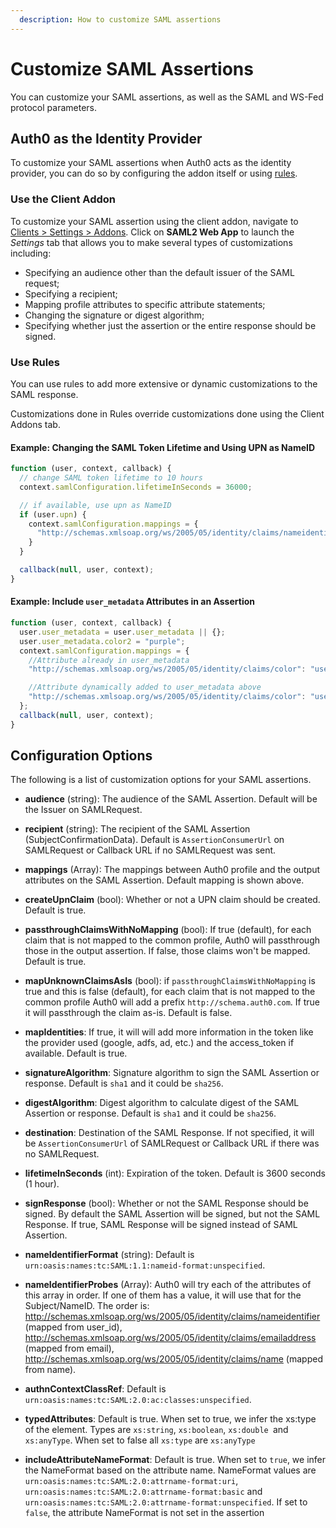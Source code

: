 ```yaml
---
  description: How to customize SAML assertions
---
```


# Customize SAML Assertions

You can customize your SAML assertions, as well as the SAML and WS-Fed protocol parameters.

## Auth0 as the Identity Provider

To customize your SAML assertions when Auth0 acts as the identity provider, you can do so by configuring the addon itself or using [rules](/rules).

### Use the Client Addon

To customize your SAML assertion using the client addon, navigate to [Clients > Settings > Addons](${manage_url}/#/clients/${account.clientId}/addons). Click on **SAML2 Web App** to launch the *Settings* tab that allows you to make several types of customizations including:

* Specifying an audience other than the default issuer of the SAML request;
* Specifying a recipient;
* Mapping profile attributes to specific attribute statements;
* Changing the signature or digest algorithm;
* Specifying whether just the assertion or the entire response should be signed.

### Use Rules

You can use rules to add more extensive or dynamic customizations to the SAML response.

Customizations done in Rules override customizations done using the Client Addons tab.

#### Example: Changing the SAML Token Lifetime and Using UPN as NameID

```js
function (user, context, callback) {
  // change SAML token lifetime to 10 hours
  context.samlConfiguration.lifetimeInSeconds = 36000;

  // if available, use upn as NameID
  if (user.upn) {
    context.samlConfiguration.mappings = {
      "http://schemas.xmlsoap.org/ws/2005/05/identity/claims/nameidentifier": "upn"
    }
  }

  callback(null, user, context);
}
```

#### Example: Include `user_metadata` Attributes in an Assertion

```js
function (user, context, callback) {
  user.user_metadata = user.user_metadata || {};
  user.user_metadata.color2 = "purple";
  context.samlConfiguration.mappings = {
    //Attribute already in user_metadata
    "http://schemas.xmlsoap.org/ws/2005/05/identity/claims/color": "user_metadata.color",

    //Attribute dynamically added to user_metadata above
    "http://schemas.xmlsoap.org/ws/2005/05/identity/claims/color": "user_metadata.color",
  };
  callback(null, user, context);
}
```

## Configuration Options

The following is a list of customization options for your SAML assertions.

* **audience** (string): The audience of the SAML Assertion. Default will be the Issuer on SAMLRequest.

* **recipient** (string): The recipient of the SAML Assertion (SubjectConfirmationData). Default is `AssertionConsumerUrl` on SAMLRequest or Callback URL if no SAMLRequest was sent.

* **mappings** (Array): The mappings between Auth0 profile and the output attributes on the SAML Assertion. Default mapping is shown above.

* **createUpnClaim** (bool): Whether or not a UPN claim should be created. Default is true.

* **passthroughClaimsWithNoMapping** (bool): If true (default), for each claim that is not mapped to the common profile, Auth0 will passthrough those in the output assertion. If false, those claims won't be mapped. Default is true.

* **mapUnknownClaimsAsIs** (bool): if `passthroughClaimsWithNoMapping` is true and this is false (default), for each claim that is not mapped to the common profile Auth0 will add a prefix `http://schema.auth0.com`. If true it will passthrough the claim as-is. Default is false.

* **mapIdentities**: If true, it will will add more information in the token like the provider used (google, adfs, ad, etc.) and the access_token if available. Default is true.

* **signatureAlgorithm**: Signature algorithm to sign the SAML Assertion or response. Default is `sha1` and it could be `sha256`.

* **digestAlgorithm**: Digest algorithm to calculate digest of the SAML Assertion or response. Default is `sha1` and it could be `sha256`.

* **destination**: Destination of the SAML Response. If not specified, it will be `AssertionConsumerUrl` of SAMLRequest or Callback URL if there was no SAMLRequest.

* **lifetimeInSeconds** (int): Expiration of the token. Default is 3600 seconds (1 hour).

* **signResponse** (bool): Whether or not the SAML Response should be signed. By default the SAML Assertion will be signed, but not the SAML Response. If true, SAML Response will be signed instead of SAML Assertion.

* **nameIdentifierFormat** (string): Default is `urn:oasis:names:tc:SAML:1.1:nameid-format:unspecified`.

* **nameIdentifierProbes** (Array): Auth0 will try each of the attributes of this array in order. If one of them has a value, it will use that for the Subject/NameID. The order is: http://schemas.xmlsoap.org/ws/2005/05/identity/claims/nameidentifier (mapped from user_id), http://schemas.xmlsoap.org/ws/2005/05/identity/claims/emailaddress (mapped from email), http://schemas.xmlsoap.org/ws/2005/05/identity/claims/name (mapped from name).

* **authnContextClassRef**: Default is `urn:oasis:names:tc:SAML:2.0:ac:classes:unspecified`.

* **typedAttributes**: Default is true. When set to true, we infer the xs:type of the element. Types are `xs:string`, `xs:boolean`, `xs:double `and `xs:anyType`. When set to false all `xs:type` are `xs:anyType`

* **includeAttributeNameFormat**: Default is true. When set to `true`, we infer the NameFormat based on the attribute name. NameFormat values are `urn:oasis:names:tc:SAML:2.0:attrname-format:uri`, `urn:oasis:names:tc:SAML:2.0:attrname-format:basic` and `urn:oasis:names:tc:SAML:2.0:attrname-format:unspecified`. If set to `false`, the attribute NameFormat is not set in the assertion

